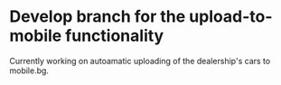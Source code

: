 # Develop branch for the upload-to-mobile functionality
 Currently working on autoamatic uploading of the dealership's cars to mobile.bg.